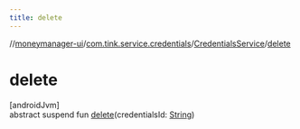 ```yaml
---
title: delete
---
```

//[moneymanager-ui](../../../index.html)/[com.tink.service.credentials](../index.html)/[CredentialsService](index.html)/[delete](delete.html)



# delete



[androidJvm]\
abstract suspend fun [delete](delete.html)(credentialsId: [String](https://kotlinlang.org/api/latest/jvm/stdlib/kotlin/-string/index.html))




